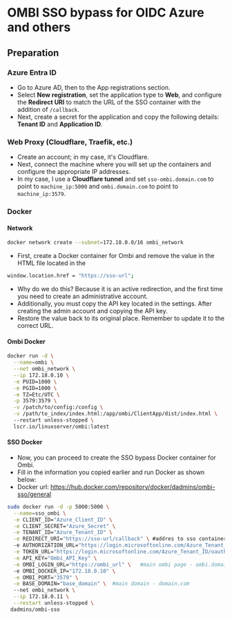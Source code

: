 # OMBI SSO bypass for OIDC Azure and others

## Preparation

### Azure Entra ID

- Go to Azure AD, then to the App registrations section. 
- Select **New registration**, set the application type to **Web**, and configure the **Redirect URI** to match the URL of the SSO container with the addition of `/callback`. 
- Next, create a secret for the application and copy the following details: **Tenant ID** and **Application ID**.

### Web Proxy (Cloudflare, Traefik, etc.)

- Create an account; in my case, it's Cloudflare.
- Next, connect the machine where you will set up the containers and configure the appropriate IP addresses. 
- In my case, I use a **Cloudflare tunnel** and set `sso-ombi.domain.com` to point to `machine_ip:5000` and `ombi.domain.com` to point to `machine_ip:3579`.

### Docker

#### Network

```bash
docker network create --subnet=172.18.0.0/16 ombi_network
```
- First, create a Docker container for Ombi and remove the value in the HTML file located in the

```bash
window.location.href = "https://sso-url";
```

- Why do we do this? Because it is an active redirection, and the first time you need to create an administrative account. 
- Additionally, you must copy the API key located in the settings. After creating the admin account and copying the API key. 
- Restore the value back to its original place. Remember to update it to the correct URL.

#### Ombi Docker

```bash
docker run -d \
  --name=ombi \
  --net ombi_network \
  --ip 172.18.0.10 \
  -e PUID=1000 \
  -e PGID=1000 \
  -e TZ=Etc/UTC \
  -p 3579:3579 \
  -v /patch/to/config:/config \
  -v /path/to_index/index.html:/app/ombi/ClientApp/dist/index.html \   #get index from this repo
  --restart unless-stopped \
  lscr.io/linuxserver/ombi:latest
```

#### SSO Docker

- Now, you can proceed to create the SSO bypass Docker container for Ombi. 
- Fill in the information you copied earlier and run Docker as shown below:
- Docker url: https://hub.docker.com/repository/docker/dadmins/ombi-sso/general

```bash
sudo docker run -d -p 5000:5000 \
  --name=sso_ombi \
  -e CLIENT_ID="Azure_Client_ID" \
  -e CLIENT_SECRET="Azure_Secret" \
  -e TENANT_ID="Azure_Tenant_ID" \
  -e REDIRECT_URI="https://sso-url/callback" \ #addres to sso container - sso-ombi.domain.com
  -e AUTHORIZATION_URL="https://login.microsoftonline.com/Azure_Tenant_ID/oauth2/v2.0/authorize" \
  -e TOKEN_URL="https://login.microsoftonline.com/Azure_Tenant_ID/oauth2/v2.0/token" \
  -e API_KEY="Ombi_API_Key" \
  -e OMBI_LOGIN_URL="https://ombi_url" \   #main ombi page - ombi.domain.com
  -e OMBI_DOCKER_IP="172.18.0.10" \
  -e OMBI_PORT="3579" \
  -e BASE_DOMAIN="base_domain" \  #main domain - domain.com
  --net ombi_network \
  --ip 172.18.0.11 \
  --restart unless-stopped \
 dadmins/ombi-sso
 ```
